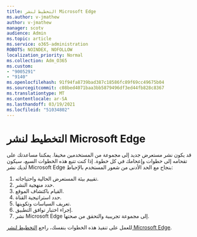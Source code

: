 ```yaml
---
title: التخطيط لنشر Microsoft Edge
ms.author: v-jmathew
author: v-jmathew
manager: scotv
audience: Admin
ms.topic: article
ms.service: o365-administration
ROBOTS: NOINDEX, NOFOLLOW
localization_priority: Normal
ms.collection: Adm_O365
ms.custom:
- "9005291"
- "9140"
ms.openlocfilehash: 91f94fa8739bad387c18586fc89f69cc49675b04
ms.sourcegitcommit: c08bed4071baa3bb5879496df3ed44fb828c8367
ms.translationtype: MT
ms.contentlocale: ar-SA
ms.lasthandoff: 03/19/2021
ms.locfileid: "51034802"
---
```

# <a name="plan-your-deployment-of-microsoft-edge"></a>التخطيط لنشر Microsoft Edge

قد يكون نشر مستعرض جديد إلى مجموعة من المستخدمين مخيفا. يمكننا مساعدتك على تقحامه إلى خطوات وإعحامك في كل خطوة. إذا كنت تتبع هذه الخطوات السبع، سيكون لديك نشر Microsoft Edge بنجاح مع الحد الأدنى من شعور المستخدم بالإحباط:

1. تقييم بيئة المستعرض الحالية واحتياجاته.
2. حدد منهجية النشر.
3. القيام باكتشاف الموقع.
4. حدد استراتيجية القناة.
5. تعريف السياسات وتكوينها.
6. إجراء اختبار توافق التطبيق.
7. نشر Microsoft Edge إلى مجموعة تجريبية والتحقق من صحتها.

للعمل على تنفيذ هذه الخطوات بنفسك، راجع [التخطيط لنشر Microsoft Edge](https://go.microsoft.com/fwlink/?linkid=2129990).

